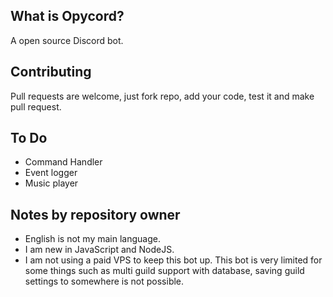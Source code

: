 ## What is Opycord?
A open source Discord bot.

## Contributing
Pull requests are welcome, just fork repo, add your code, test it and make pull request.

## To Do
- Command Handler
- Event logger
- Music player

## Notes by repository owner
- English is not my main language.
- I am new in JavaScript and NodeJS.
- I am not using a paid VPS to keep this bot up. This bot is very limited for some things such as multi guild support with database, saving guild settings to somewhere is not possible.